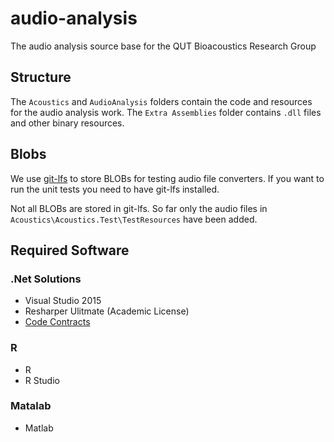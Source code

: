 audio-analysis
==============

The audio analysis source base for the QUT Bioacoustics Research Group

Structure
---------

The `Acoustics` and `AudioAnalysis` folders contain the code and resources for
the audio analysis work.  The `Extra Assemblies` folder contains `.dll` files
and other binary resources.


## Blobs

We use [git-lfs](https://git-lfs.github.com/) to store BLOBs for testing audio
file converters. If you want to run the unit tests you need to have git-lfs 
installed.

Not all BLOBs are stored in git-lfs. So far only the audio files in 
`Acoustics\Acoustics.Test\TestResources` have been added.

## Required Software

### .Net Solutions

- Visual Studio 2015
- Resharper Ulitmate (Academic License)
- [Code Contracts](https://visualstudiogallery.msdn.microsoft.com/1ec7db13-3363-46c9-851f-1ce455f66970)

### R
	
- R
- R Studio

### Matalab

- Matlab